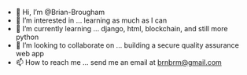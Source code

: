 - 👋 Hi, I’m @Brian-Brougham
- 👀 I’m interested in ... learning as much as I can
- 🌱 I’m currently learning ... django, html, blockchain, and still more python
- 💞️ I’m looking to collaborate on ... building a secure quality assurance web app
- 📫 How to reach me ... send me an email at brnbrm@gmail.com

<!---
Brian-Brougham/Brian-Brougham is a ✨ special ✨ repository because its `README.md` (this file) appears on your GitHub profile.
You can click the Preview link to take a look at your changes.
--->
